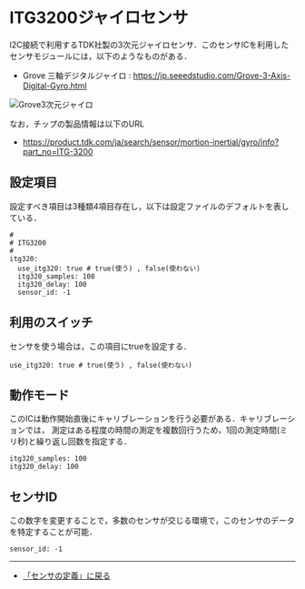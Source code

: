 # ITG3200ジャイロセンサ

I2C接続で利用するTDK社製の3次元ジャイロセンサ．このセンサICを利用したセンサモジュールには，以下のようなものがある．


- Grove 三軸デジタルジャイロ : https://jp.seeedstudio.com/Grove-3-Axis-Digital-Gyro.html

![Grove3次元ジャイロ](../../images/ITG3200モジュール.jpg)


なお，チップの製品情報は以下のURL
- https://product.tdk.com/ja/search/sensor/mortion-inertial/gyro/info?part_no=ITG-3200



## 設定項目
設定すべき項目は3種類4項目存在し，以下は設定ファイルのデフォルトを表している．

```
#
# ITG3200
#
itg320:
  use_itg320: true # true(使う) , false(使わない)
  itg320_samples: 100
  itg320_delay: 100
  sensor_id: -1
```

## 利用のスイッチ
センサを使う場合は，この項目にtrueを設定する．
```
use_itg320: true # true(使う) , false(使わない)
```

## 動作モード
このICは動作開始直後にキャリブレーションを行う必要がある．キャリブレーションでは，
測定はある程度の時間の測定を複数回行うため，1回の測定時間(ミリ秒)と繰り返し回数を指定する．
```
itg320_samples: 100
itg320_delay: 100
```

## センサID
この数字を変更することで，多数のセンサが交じる環境で，このセンサのデータを特定することが可能．
```
sensor_id: -1
```

***

- [「センサの定義」に戻る](../SensorDefinition.md)
